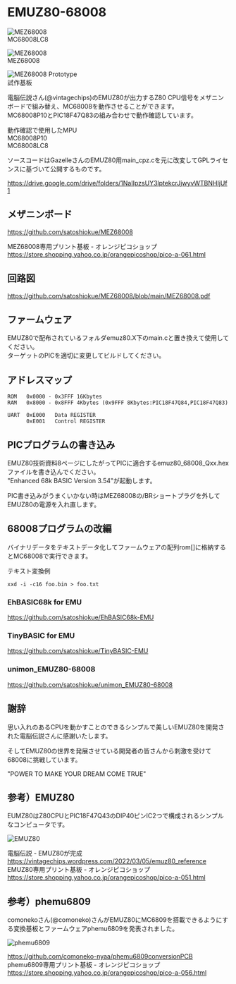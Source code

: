 # EMUZ80-68008

![MEZ68008](https://github.com/satoshiokue/EMUZ80-68008/blob/main/imgs/IMG_1537.jpeg)  
MC68008LC8  

![MEZ68008](https://github.com/satoshiokue/EMUZ80-68008/blob/main/imgs/IMG_1513.jpeg)  
MEZ68008  

![MEZ68008 Prototype](https://github.com/satoshiokue/EMUZ80-68008/blob/main/imgs/IMG_1490.jpeg)  
試作基板

電脳伝説さん(@vintagechips)のEMUZ80が出力するZ80 CPU信号をメザニンボードで組み替え、MC68008を動作させることができます。  
MC68008P10とPIC18F47Q83の組み合わせで動作確認しています。  

動作確認で使用したMPU  
MC68008P10  
MC68008LC8

ソースコードはGazelleさんのEMUZ80用main_cpz.cを元に改変してGPLライセンスに基づいて公開するものです。

https://drive.google.com/drive/folders/1NaIIpzsUY3lptekcrJjwyvWTBNHIjUf1

## メザニンボード
https://github.com/satoshiokue/MEZ68008

MEZ68008専用プリント基板 - オレンジピコショップ  
https://store.shopping.yahoo.co.jp/orangepicoshop/pico-a-061.html

## 回路図
https://github.com/satoshiokue/MEZ68008/blob/main/MEZ68008.pdf

## ファームウェア
EMUZ80で配布されているフォルダemuz80.X下のmain.cと置き換えて使用してください。  
ターゲットのPICを適切に変更してビルドしてください。  


## アドレスマップ
```
ROM   0x0000 - 0x3FFF 16Kbytes
RAM   0x8000 - 0x8FFF 4Kbytes (0x9FFF 8Kbytes:PIC18F47Q84,PIC18F47Q83)

UART  0xE000   Data REGISTER
      0xE001   Control REGISTER
```

## PICプログラムの書き込み
EMUZ80技術資料8ページにしたがってPICに適合するemuz80_68008_Qxx.hexファイルを書き込んでください。  
"Enhanced 68k BASIC Version 3.54"が起動します。

PIC書き込みがうまくいかない時はMEZ68008の/BRショートプラグを外してEMUZ80の電源を入れ直します。  

## 68008プログラムの改編
バイナリデータをテキストデータ化してファームウェアの配列rom[]に格納するとMC68008で実行できます。

テキスト変換例
```
xxd -i -c16 foo.bin > foo.txt
```

### EhBASIC68k for EMU
https://github.com/satoshiokue/EhBASIC68k-EMU

### TinyBASIC for EMU
https://github.com/satoshiokue/TinyBASIC-EMU

### unimon_EMUZ80-68008
https://github.com/satoshiokue/unimon_EMUZ80-68008

## 謝辞
思い入れのあるCPUを動かすことのできるシンプルで美しいEMUZ80を開発された電脳伝説さんに感謝いたします。

そしてEMUZ80の世界を発展させている開発者の皆さんから刺激を受けて68008に挑戦しています。

"POWER TO MAKE YOUR DREAM COME TRUE"

## 参考）EMUZ80
EUMZ80はZ80CPUとPIC18F47Q43のDIP40ピンIC2つで構成されるシンプルなコンピュータです。

![EMUZ80](https://github.com/satoshiokue/EMUZ80-6502/blob/main/imgs/IMG_Z80.jpeg)

電脳伝説 - EMUZ80が完成  
https://vintagechips.wordpress.com/2022/03/05/emuz80_reference  
EMUZ80専用プリント基板 - オレンジピコショップ  
https://store.shopping.yahoo.co.jp/orangepicoshop/pico-a-051.html

## 参考）phemu6809
comonekoさん(@comoneko)さんがEMUZ80にMC6809を搭載できるようにする変換基板とファームウェアphemu6809を発表されました。

![phemu6809](https://github.com/satoshiokue/EMUZ80-6502/blob/main/imgs/IMG_6809.jpeg)

https://github.com/comoneko-nyaa/phemu6809conversionPCB  
phemu6809専用プリント基板 - オレンジピコショップ  
https://store.shopping.yahoo.co.jp/orangepicoshop/pico-a-056.html

